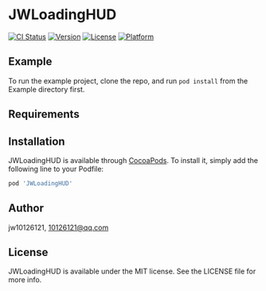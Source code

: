 # JWLoadingHUD

[![CI Status](https://img.shields.io/travis/10126121@qq.com/JWLoadingHUD.svg?style=flat)](https://travis-ci.org/10126121@qq.com/JWLoadingHUD)
[![Version](https://img.shields.io/cocoapods/v/JWLoadingHUD.svg?style=flat)](https://cocoapods.org/pods/JWLoadingHUD)
[![License](https://img.shields.io/cocoapods/l/JWLoadingHUD.svg?style=flat)](https://cocoapods.org/pods/JWLoadingHUD)
[![Platform](https://img.shields.io/cocoapods/p/JWLoadingHUD.svg?style=flat)](https://cocoapods.org/pods/JWLoadingHUD)

## Example

To run the example project, clone the repo, and run `pod install` from the Example directory first.

## Requirements

## Installation

JWLoadingHUD is available through [CocoaPods](https://cocoapods.org). To install
it, simply add the following line to your Podfile:

```ruby
pod 'JWLoadingHUD'
```

## Author

jw10126121, 10126121@qq.com

## License

JWLoadingHUD is available under the MIT license. See the LICENSE file for more info.
